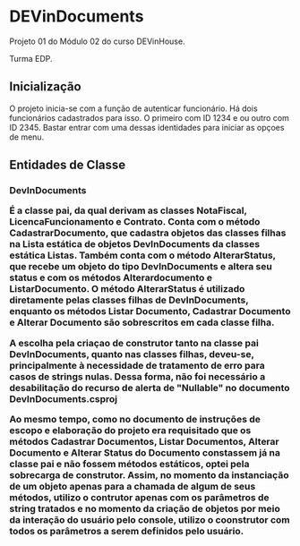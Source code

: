 <h1>DEVinDocuments</h1>
<p>Projeto 01 do Módulo 02 do curso DEVinHouse.</p>
<p>Turma EDP.</p>

<h2>Inicialização</h2>
<p> O projeto inicia-se com a função de autenticar funcionário. Há dois funcionários cadastrados para isso. O primeiro com ID 1234 e ou outro com ID 2345. Bastar entrar com uma dessas identidades para iniciar as opçoes de menu.</p>

<h2>Entidades de Classe</h2>
<h3>DevInDocuments</>
<p>É a classe pai, da qual derivam as classes NotaFiscal, LicencaFuncionamento e Contrato. Conta com o método CadastrarDocumento, que cadastra objetos das classes filhas na Lista estática de objetos DevInDocuments da classes estática Listas. Também conta com o método AlterarStatus, que recebe um objeto do tipo DevInDocuments e altera seu status e com os métodos Alterardocumento e ListarDocumento. O método AlterarStatus é utilizado diretamente pelas classes filhas de DevInDocuments, enquanto os métodos Listar Documento, Cadastrar Documento e Alterar Documento são sobrescritos em cada classe filha.<p>

<p>A escolha pela criaçao de construtor tanto na classe pai DevInDocuments, quanto nas classes filhas, deveu-se, principalmente à necessidade de tratamento de erro para casos de strings nulas. Dessa forma, não foi necessário a desabilitação do recurso de alerta de "Nullable" no documento DevInDocuments.csproj</p>

<p> Ao mesmo tempo, como no documento de instruções de escopo e elaboração do projeto era requisitado que os métodos Cadastrar Documentos, Listar Documentos, Alterar Documento e Alterar Status do Documento constassem já na classe pai e não fossem métodos estáticos, optei pela sobrecarga de construtor. Assim, no momento da instanciação de um objeto apenas para a chamada de algum de seus métodos, utilizo o contrutor apenas com os parâmetros de string tratados e no momento da criação de objetos por meio da interação do usuário pelo console, utilizo o coonstrutor com todos os parâmetros a serem definidos pelo usuário.</p>